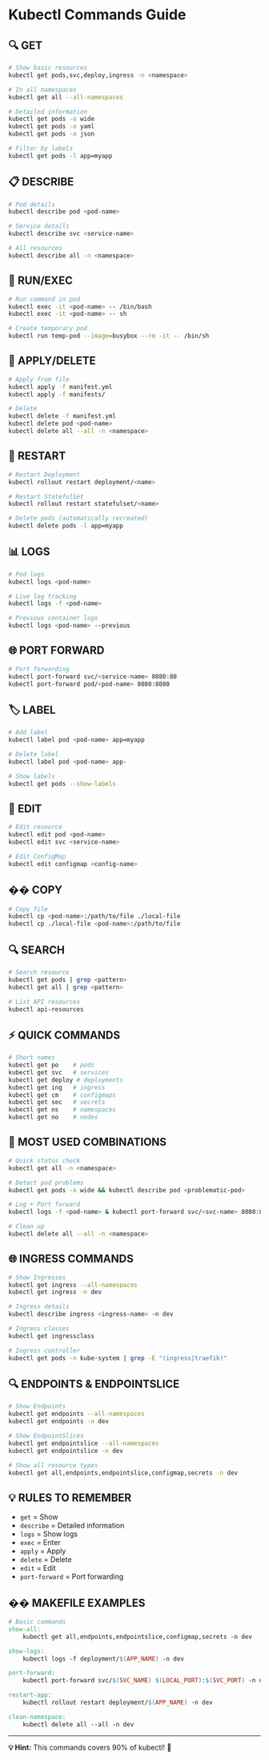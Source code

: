 # Kubectl Commands Guide

## 🔍 **GET**
```bash
# Show basic resources
kubectl get pods,svc,deploy,ingress -n <namespace>

# In all namespaces
kubectl get all --all-namespaces

# Detailed information
kubectl get pods -o wide
kubectl get pods -o yaml
kubectl get pods -o json

# Filter by labels
kubectl get pods -l app=myapp
```

## 📋 **DESCRIBE**
```bash
# Pod details
kubectl describe pod <pod-name>

# Service details
kubectl describe svc <service-name>

# All resources
kubectl describe all -n <namespace>
```

## 🏃 **RUN/EXEC**
```bash
# Run command in pod
kubectl exec -it <pod-name> -- /bin/bash
kubectl exec -it <pod-name> -- sh

# Create temporary pod
kubectl run temp-pod --image=busybox --rm -it -- /bin/sh
```

## 📝 **APPLY/DELETE**
```bash
# Apply from file
kubectl apply -f manifest.yml
kubectl apply -f manifests/

# Delete
kubectl delete -f manifest.yml
kubectl delete pod <pod-name>
kubectl delete all --all -n <namespace>
```

## 🔄 **RESTART**
```bash
# Restart Deployment
kubectl rollout restart deployment/<name>

# Restart StatefulSet
kubectl rollout restart statefulset/<name>

# Delete pods (automatically recreated)
kubectl delete pods -l app=myapp
```

## 📊 **LOGS**
```bash
# Pod logs
kubectl logs <pod-name>

# Live log tracking
kubectl logs -f <pod-name>

# Previous container logs
kubectl logs <pod-name> --previous
```

## 🌐 **PORT FORWARD**
```bash
# Port forwarding
kubectl port-forward svc/<service-name> 8080:80
kubectl port-forward pod/<pod-name> 8080:8080
```

## 🏷️ **LABEL**
```bash
# Add label
kubectl label pod <pod-name> app=myapp

# Delete label
kubectl label pod <pod-name> app-

# Show labels
kubectl get pods --show-labels
```

## 🔧 **EDIT**
```bash
# Edit resource
kubectl edit pod <pod-name>
kubectl edit svc <service-name>

# Edit ConfigMap
kubectl edit configmap <config-name>
```

## �� **COPY**
```bash
# Copy file
kubectl cp <pod-name>:/path/to/file ./local-file
kubectl cp ./local-file <pod-name>:/path/to/file
```

## 🔍 **SEARCH**
```bash
# Search resource
kubectl get pods | grep <pattern>
kubectl get all | grep <pattern>

# List API resources
kubectl api-resources
```

## ⚡ **QUICK COMMANDS**
```bash
# Short names
kubectl get po    # pods
kubectl get svc   # services  
kubectl get deploy # deployments
kubectl get ing   # ingress
kubectl get cm    # configmaps
kubectl get sec   # secrets
kubectl get ns    # namespaces
kubectl get no    # nodes
```

## 🎯 **MOST USED COMBINATIONS**
```bash
# Quick status check
kubectl get all -n <namespace>

# Detect pod problems
kubectl get pods -o wide && kubectl describe pod <problematic-pod>

# Log + Port forward
kubectl logs -f <pod-name> & kubectl port-forward svc/<svc-name> 8080:80

# Clean up
kubectl delete all --all -n <namespace>
```

## 🌐 **INGRESS COMMANDS**
```bash
# Show Ingresses
kubectl get ingress --all-namespaces
kubectl get ingress -n dev

# Ingress details
kubectl describe ingress <ingress-name> -n dev

# Ingress classes
kubectl get ingressclass

# Ingress controller
kubectl get pods -n kube-system | grep -E "(ingress|traefik)"
```

## 🔍 **ENDPOINTS & ENDPOINTSLICE**
```bash
# Show Endpoints
kubectl get endpoints --all-namespaces
kubectl get endpoints -n dev

# Show EndpointSlices
kubectl get endpointslice --all-namespaces
kubectl get endpointslice -n dev

# Show all resource types
kubectl get all,endpoints,endpointslice,configmap,secrets -n dev
```

## 💡 **RULES TO REMEMBER**
- `get` = Show
- `describe` = Detailed information
- `logs` = Show logs
- `exec` = Enter
- `apply` = Apply
- `delete` = Delete
- `edit` = Edit
- `port-forward` = Port forwarding

## �� **MAKEFILE EXAMPLES**
```makefile
# Basic commands
show-all:
	kubectl get all,endpoints,endpointslice,configmap,secrets -n dev

show-logs:
	kubectl logs -f deployment/$(APP_NAME) -n dev

port-forward:
	kubectl port-forward svc/$(SVC_NAME) $(LOCAL_PORT):$(SVC_PORT) -n dev

restart-app:
	kubectl rollout restart deployment/$(APP_NAME) -n dev

clean-namespace:
	kubectl delete all --all -n dev
```

---
**💡 Hint:** This commands covers 90% of kubectl! 🚀